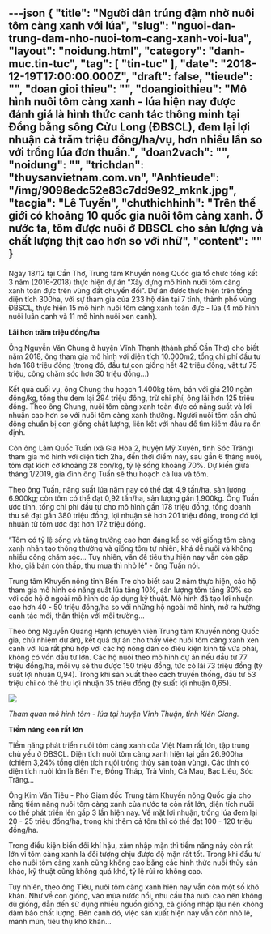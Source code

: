 ---json
{
    "title": "Người dân trúng đậm nhờ nuôi tôm càng xanh với lúa",
    "slug": "nguoi-dan-trung-dam-nho-nuoi-tom-cang-xanh-voi-lua",
    "layout": "noidung.html",
    "category": "danh-muc.tin-tuc",
    "tag": [
        "tin-tuc"
    ],
    "date": "2018-12-19T17:00:00.000Z",
    "draft": false,
    "tieude": "",
    "doan gioi thieu": "",
    "doangioithieu": "Mô hình nuôi tôm càng xanh - lúa hiện nay được đánh giá là hình thức canh tác thông minh tại Đồng bằng sông Cửu Long (ĐBSCL), đem lại lợi nhuận cả trăm triệu đồng/ha/vụ, hơn nhiều lần so với trồng lúa đơn thuần.",
    "doan2vach": "",
    "noidung": "",
    "trichdan": "thuysanvietnam.com.vn",
    "Anhtieude": "/img/9098edc52e83c7dd9e92_mknk.jpg",
    "tacgia": "Lê Tuyến",
    "chuthichhinh": "Trên thế giới có khoảng 10 quốc gia nuôi tôm càng xanh. Ở nước ta, tôm được nuôi ở ĐBSCL cho sản lượng và chất lượng thịt cao hơn so với nhữ",
    "__content__": ""
}
---
<p>Ng&agrave;y 18/12 tại Cần Thơ, Trung t&acirc;m Khuyến n&ocirc;ng Quốc gia tổ chức tổng kết 3 năm (2016-2018) thực hiện dự &aacute;n &ldquo;X&acirc;y dựng m&ocirc; h&igrave;nh nu&ocirc;i&nbsp;t&ocirc;m c&agrave;ng xanh&nbsp;to&agrave;n đực tr&ecirc;n v&ugrave;ng đất chuyển đổi&rdquo;. Dự &aacute;n được thực hiện tr&ecirc;n tổng diện t&iacute;ch 300ha, với sự tham gia của 233 hộ d&acirc;n tại 7 tỉnh, th&agrave;nh phố v&ugrave;ng ĐBSCL, thực hiện 15 m&ocirc; h&igrave;nh nu&ocirc;i t&ocirc;m c&agrave;ng xanh to&agrave;n đực - l&uacute;a (4 m&ocirc; h&igrave;nh nu&ocirc;i lu&acirc;n canh v&agrave; 11 m&ocirc; h&igrave;nh nu&ocirc;i xen canh).</p>

<p><strong>L&atilde;i hơn trăm triệu đồng/ha</strong></p>

<p>&Ocirc;ng Nguyễn Văn Chung ở huyện Vĩnh Thạnh (th&agrave;nh phố Cần Thơ) cho biết năm 2018, &ocirc;ng tham gia m&ocirc; h&igrave;nh với diện t&iacute;ch 10.000m2, tổng chi ph&iacute; đầu tư hơn 168 triệu đồng (trong đ&oacute;, đầu tư con giống hết 42 triệu đồng, vật tư 75 triệu, c&ocirc;ng chăm s&oacute;c hơn 30 triệu đồng...)</p>

<p>Kết quả cuối vụ, &ocirc;ng Chung thu hoạch 1.400kg t&ocirc;m, b&aacute;n với gi&aacute; 210 ng&agrave;n đồng/kg, tổng thu đem lại 294 triệu đồng, trừ chi ph&iacute;, &ocirc;ng l&atilde;i hơn 125 triệu đồng. Theo &ocirc;ng Chung, nu&ocirc;i t&ocirc;m c&agrave;ng xanh to&agrave;n đực c&oacute; năng suất v&agrave; lợi nhuận cao hơn so với nu&ocirc;i t&ocirc;m c&agrave;ng xanh thường. Người nu&ocirc;i t&ocirc;m cần chủ động chuẩn bị con giống chất lượng, li&ecirc;n kết với nhau để t&igrave;m kiếm đầu ra ổn định.</p>

<p>C&ograve;n &ocirc;ng L&acirc;m Quốc Tuấn (x&atilde; Gia H&ograve;a 2, huyện Mỹ Xuy&ecirc;n, tỉnh S&oacute;c Trăng) tham gia m&ocirc; h&igrave;nh với diện t&iacute;ch 2ha, đến thời điểm n&agrave;y, sau gần 6 th&aacute;ng nu&ocirc;i, t&ocirc;m đạt k&iacute;ch cỡ khoảng 28 con/kg, tỷ lệ sống khoảng 70%. Dự kiến giữa th&aacute;ng 1/2019, gia đ&igrave;nh &ocirc;ng Tuấn sẽ thu hoạch cả l&uacute;a v&agrave; t&ocirc;m.</p>

<p>Theo &ocirc;ng Tuấn, năng suất l&uacute;a năm nay c&oacute; thể đạt 4,9 tấn/ha, sản lượng 6.900kg; c&ograve;n t&ocirc;m c&oacute; thể đạt 0,92 tấn/ha, sản lượng gần 1.900kg. &Ocirc;ng Tuấn ước t&iacute;nh, tổng chi ph&iacute; đầu tư cho m&ocirc; h&igrave;nh gần 178 triệu đồng, tổng doanh thu sẽ đạt gần 380 triệu đồng, lợi nhuận sẽ hơn 201 triệu đồng, trong đ&oacute; lợi nhuận từ t&ocirc;m ước đạt hơn 172 triệu đồng.</p>

<p>&ldquo;T&ocirc;m c&oacute; tỷ lệ sống v&agrave; tăng trưởng cao hơn đ&aacute;ng kể so với giống t&ocirc;m c&agrave;ng xanh nh&acirc;n tạo th&ocirc;ng thường v&agrave; giống t&ocirc;m tự nhi&ecirc;n, kh&aacute; dễ nu&ocirc;i v&agrave; kh&ocirc;ng nhiều c&ocirc;ng chăm s&oacute;c... Tuy nhi&ecirc;n, vấn đề ti&ecirc;u thụ hiện nay vẫn c&ograve;n gặp kh&oacute;, gi&aacute; b&aacute;n c&ograve;n thấp, thu mua th&igrave; nhỏ lẻ&rdquo; - &ocirc;ng Tuấn n&oacute;i.</p>

<p>Trung t&acirc;m Khuyến n&ocirc;ng tỉnh Bến Tre cho biết sau 2 năm thực hiện, c&aacute;c hộ tham gia m&ocirc; h&igrave;nh c&oacute; năng suất l&uacute;a tăng 10%, sản lượng t&ocirc;m tăng 30% so với c&aacute;c hộ ở ngo&agrave;i m&ocirc; h&igrave;nh do &aacute;p dụng kỹ thuật. M&ocirc; h&igrave;nh đ&atilde; tạo lợi nhuận cao hơn 40 - 50 triệu đồng/ha so với những hộ ngo&agrave;i m&ocirc; h&igrave;nh, mở ra hướng canh t&aacute;c mới, th&acirc;n thiện với m&ocirc;i trường...</p>

<p>Theo &ocirc;ng Nguyễn Quang Hạnh (chuy&ecirc;n vi&ecirc;n Trung t&acirc;m Khuyến n&ocirc;ng Quốc gia, chủ nhiệm dự &aacute;n), kết quả dự &aacute;n cho thấy việc nu&ocirc;i t&ocirc;m c&agrave;ng xanh xen canh với l&uacute;a rất ph&ugrave; hợp với c&aacute;c hộ n&ocirc;ng d&acirc;n c&oacute; điều kiện kinh tế vừa phải, kh&ocirc;ng c&oacute; vốn đầu tư lớn. C&aacute;c hộ nu&ocirc;i theo m&ocirc; h&igrave;nh dự &aacute;n nếu đầu tư 77 triệu đồng/ha, mỗi vụ sẽ thu được 150 triệu đồng, tức c&oacute; l&atilde;i 73 triệu đồng (tỷ suất lợi nhuận 0,94). Trong khi sản xuất theo c&aacute;ch truyền thống, đầu tư 53 triệu chỉ c&oacute; thể thu lợi nhuận 35 triệu đồng (tỷ suất lợi nhuận 0,65). &nbsp;</p>

<p><img src="https://image2.tienphong.vn/w665/Uploaded/2018/pnagub_pnauxl/2018_12_18/tham_quan_bkpk.jpg" /></p>

<p><em>Tham quan m&ocirc; h&igrave;nh t&ocirc;m - l&uacute;a tại huyện Vĩnh Thuận, tỉnh Ki&ecirc;n Giang.&nbsp;</em></p>

<p><strong>Tiềm năng c&ograve;n rất lớn</strong></p>

<p>Tiềm năng ph&aacute;t triển nu&ocirc;i t&ocirc;m c&agrave;ng xanh của Việt Nam rất lớn, tập trung chủ yếu ở ĐBSCL. Diện t&iacute;ch nu&ocirc;i t&ocirc;m c&agrave;ng xanh hiện tại gần 26.900ha (chiếm 3,24% tổng diện t&iacute;ch nu&ocirc;i trồng thủy sản to&agrave;n v&ugrave;ng). C&aacute;c tỉnh c&oacute; diện t&iacute;ch nu&ocirc;i lớn l&agrave; Bến Tre, Đồng Th&aacute;p, Tr&agrave; Vinh, C&agrave; Mau, Bạc Li&ecirc;u, S&oacute;c Trăng...</p>

<p>&Ocirc;ng Kim Văn Ti&ecirc;u - Ph&oacute; Gi&aacute;m đốc Trung t&acirc;m Khuyến n&ocirc;ng Quốc gia cho rằng tiềm năng nu&ocirc;i t&ocirc;m c&agrave;ng xanh của nước ta c&ograve;n rất lớn, diện t&iacute;ch nu&ocirc;i c&oacute; thể ph&aacute;t triển l&ecirc;n gấp 3 lần hiện nay. Về mặt lợi nhuận, trồng l&uacute;a đem lại 20 - 25 triệu đồng/ha, trong khi th&ecirc;m cả t&ocirc;m th&igrave; c&oacute; thể đạt 100 - 120 triệu đồng/ha.</p>

<p>Trong điều kiện biến đổi kh&iacute; hậu, x&acirc;m nhập mặn th&igrave; tiềm năng n&agrave;y c&ograve;n rất lớn v&igrave; t&ocirc;m c&agrave;ng xanh l&agrave; đối tượng chịu được độ mặn rất tốt. Trong khi đầu tư cho nu&ocirc;i t&ocirc;m c&agrave;ng xanh cũng kh&ocirc;ng cao bằng c&aacute;c h&igrave;nh thức nu&ocirc;i thủy sản kh&aacute;c, kỹ thuật cũng kh&ocirc;ng qu&aacute; kh&oacute;, tỷ lệ rủi ro kh&ocirc;ng cao.</p>

<p>Tuy nhi&ecirc;n, theo &ocirc;ng Ti&ecirc;u, nu&ocirc;i t&ocirc;m c&agrave;ng xanh hiện nay vẫn c&ograve;n một số kh&oacute; khăn. Như về con giống, v&agrave;o m&ugrave;a nước nổi, nhu cầu thả nu&ocirc;i cao n&ecirc;n kh&ocirc;ng đủ giống, dẫn đến sử dụng nhiều nguồn giống, cả giống nhập lậu n&ecirc;n kh&ocirc;ng đảm bảo chất lượng. B&ecirc;n cạnh đ&oacute;, việc sản xuất hiện nay vẫn c&ograve;n nhỏ lẻ, manh m&uacute;n, ti&ecirc;u thụ kh&oacute; khăn...</p>
